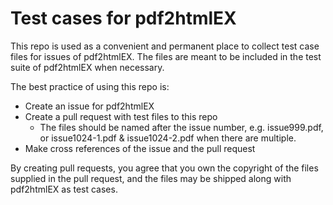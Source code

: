 # Test cases for pdf2htmlEX

This repo is used as a convenient and permanent place to collect test case files for issues of pdf2htmlEX. The files are meant to be included in the test suite of pdf2htmlEX when necessary.

The best practice of using this repo is:
- Create an issue for pdf2htmlEX
- Create a pull request with test files to this repo
  - The files should be named after the issue number, e.g. issue999.pdf, or issue1024-1.pdf & issue1024-2.pdf when there are multiple.
- Make cross references of the issue and the pull request

By creating pull requests, you agree that you own the copyright of the files supplied in the pull request, and the files may be shipped along with pdf2htmlEX as test cases.
